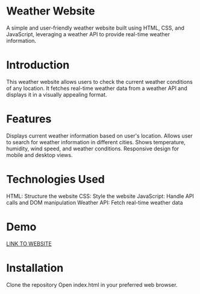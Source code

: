 # Weather Website

A simple and user-friendly weather website built using HTML, CSS, and JavaScript, leveraging a weather API to provide real-time weather information.
# Introduction
This weather website allows users to check the current weather conditions of any location. It fetches real-time weather data from a weather API and displays it in a visually appealing format.
# Features
Displays current weather information based on user's location.
Allows user to search for weather information in different cities.
Shows temperature, humidity, wind speed, and weather conditions.
Responsive design for mobile and desktop views.
# Technologies Used
HTML: Structure the website
CSS: Style the website
JavaScript: Handle API calls and DOM manipulation
Weather API: Fetch real-time weather data
# Demo

[LINK TO WEBSITE](https://kartikgargweatherwebsite.netlify.app/)

# Installation
Clone the repository
Open index.html in your preferred web browser.
